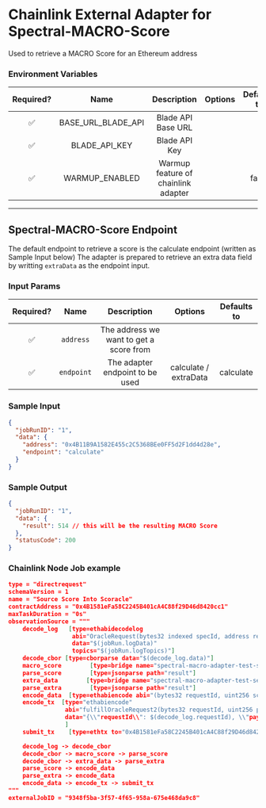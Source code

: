 # Chainlink External Adapter for Spectral-MACRO-Score

Used to retrieve a MACRO Score for an Ethereum address

### Environment Variables

| Required? |        Name        |             Description             | Options | Defaults to |
| :-------: | :----------------: | :---------------------------------: | :-----: | :---------: |
|    ✅     | BASE_URL_BLADE_API |         Blade API Base URL          |         |             |
|    ✅     |   BLADE_API_KEY    |            Blade API Key            |         |             |
|    ✅     |   WARMUP_ENABLED   | Warmup feature of chainlink adapter |         |    false    |

---

## Spectral-MACRO-Score Endpoint

The default endpoint to retrieve a score is the calculate endpoint (written as Sample Input below)
The adapter is prepared to retrieve an extra data field by writting `extraData` as the endpoint input.

### Input Params

| Required? |    Name    |               Description               |        Options        | Defaults to |
| :-------: | :--------: | :-------------------------------------: | :-------------------: | :---------: |
|    ✅     | `address`  | The address we want to get a score from |                       |             |
|    ✅     | `endpoint` |     The adapter endpoint to be used     | calculate / extraData |  calculate  |

### Sample Input

```json
{
  "jobRunID": "1",
  "data": {
    "address": "0x4B11B9A1582E455c2C5368BEe0FF5d2F1dd4d28e",
    "endpoint": "calculate"
  }
}
```

### Sample Output

```json
{
  "jobRunID": "1",
  "data": {
    "result": 514 // this will be the resulting MACRO Score
  },
  "statusCode": 200
}
```

### Chainlink Node Job example

```json
type = "directrequest"
schemaVersion = 1
name = "Source Score Into Scoracle"
contractAddress = "0x4B1581eFa58C2245B401cA4C88f29D46d8420cc1"
maxTaskDuration = "0s"
observationSource = """
    decode_log   [type=ethabidecodelog
                  abi="OracleRequest(bytes32 indexed specId, address requester, bytes32 requestId, uint256 payment, address callbackAddr, bytes4 callbackFunctionId, uint256 cancelExpiration, uint256 dataVersion, bytes data)"
                  data="$(jobRun.logData)"
                  topics="$(jobRun.logTopics)"]
    decode_cbor [type=cborparse data="$(decode_log.data)"]
    macro_score        [type=bridge name="spectral-macro-adapter-test-secure" requestData="{\\"data\\":{\\"address\\": $(decode_cbor.address),\\"endpoint\\": \\"calculate\\"}}"]
    parse_score        [type=jsonparse path="result"]
    extra_data        [type=bridge name="spectral-macro-adapter-test-secure" requestData="{\\"data\\":{\\"address\\": $(decode_cbor.address),\\"endpoint\\": \\"extraData\\"}}"]
    parse_extra        [type=jsonparse path="result"]
    encode_data  [type=ethabiencode abi="(bytes32 requestId, uint256 scoreResponse, bytes calldata extraData)" data="{\\"requestId\\": $(decode_log.requestId), \\"scoreResponse\\":$(parse_score), \\"extraData\\":$(parse_extra)}"]
    encode_tx  [type="ethabiencode"
                abi="fulfillOracleRequest2(bytes32 requestId, uint256 payment, address callbackAddress, bytes4 callbackFunctionId, uint256 expiration, bytes calldata data)"
                data="{\\"requestId\\": $(decode_log.requestId), \\"payment\\":   $(decode_log.payment), \\"callbackAddress\\": $(decode_log.callbackAddr), \\"callbackFunctionId\\": $(decode_log.callbackFunctionId), \\"expiration\\": $(decode_log.cancelExpiration), \\"data\\": $(encode_data)}"
                ]
    submit_tx    [type=ethtx to="0x4B1581eFa58C2245B401cA4C88f29D46d8420cc1" data="$(encode_tx)"]

    decode_log -> decode_cbor
    decode_cbor -> macro_score -> parse_score
    decode_cbor -> extra_data -> parse_extra
    parse_score -> encode_data
    parse_extra -> encode_data
    encode_data -> encode_tx -> submit_tx
"""
externalJobID = "9348f5ba-3f57-4f65-958a-675e468da9c8"

```
